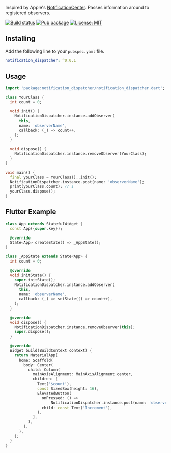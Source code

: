 Inspired by Apple's [NotificationCenter](https://developer.apple.com/documentation/foundation/notificationcenter). Passes information around to registered observers.

[![Build status](https://github.com/pongloongyeat/notification_dispatcher/actions/workflows/dart.yaml/badge.svg)](https://github.com/pongloongyeat/notification_dispatcher/actions/workflows/dart.yaml)
[![Pub package](https://img.shields.io/pub/v/notification_dispatcher.svg)](https://pub.dev/packages/notification_dispatcher)
[![License: MIT](https://img.shields.io/badge/License-MIT-blue.svg)](https://opensource.org/licenses/MIT)

## Installing

Add the following line to your `pubspec.yaml` file.

```yaml
notification_dispatcher: ^0.0.1
```

## Usage

```dart
import 'package:notification_dispatcher/notification_dispatcher.dart';

class YourClass {
  int count = 0;

  void init() {
    NotificationDispatcher.instance.addObserver(
      this,
      name: 'observerName',
      callback: (_) => count++,
    );
  }

  void dispose() {
    NotificationDispatcher.instance.removeObserver(YourClass);
  }
}

void main() {
  final yourClass = YourClass()..init();
  NotificationDispatcher.instance.post(name: 'observerName');
  print(yourClass.count); // 1
  yourClass.dispose();
}
```

## Flutter Example
```dart
class App extends StatefulWidget {
  const App({super.key});

  @override
  State<App> createState() => _AppState();
}

class _AppState extends State<App> {
  int count = 0;

  @override
  void initState() {
    super.initState();
    NotificationDispatcher.instance.addObserver(
      this,
      name: 'observerName',
      callback: (_) => setState(() => count++),
    );
  }

  @override
  void dispose() {
    NotificationDispatcher.instance.removeObserver(this);
    super.dispose();
  }

  @override
  Widget build(BuildContext context) {
    return MaterialApp(
      home: Scaffold(
        body: Center(
          child: Column(
            mainAxisAlignment: MainAxisAlignment.center,
            children: [
              Text('$count'),
              const SizedBox(height: 16),
              ElevatedButton(
                onPressed: () =>
                    NotificationDispatcher.instance.post(name: 'observerName'),
                child: const Text('Increment'),
              ),
            ],
          ),
        ),
      ),
    );
  }
}
```
